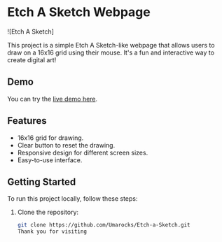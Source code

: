 # Etch A Sketch Webpage

![Etch A Sketch]

This project is a simple Etch A Sketch-like webpage that allows users to draw on a 16x16 grid using their mouse. It's a fun and interactive way to create digital art!

## Demo

You can try the [live demo here](link-to-demo).

## Features

- 16x16 grid for drawing.
- Clear button to reset the drawing.
- Responsive design for different screen sizes.
- Easy-to-use interface.

## Getting Started

To run this project locally, follow these steps:

1. Clone the repository:

   ```bash
   git clone https://github.com/Umarocks/Etch-a-Sketch.git
   Thank you for visiting 
   
